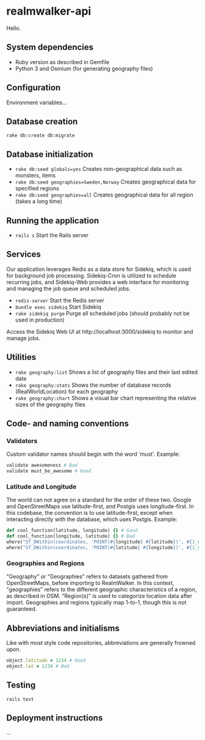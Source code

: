 # realmwalker-api
Hello.

## System dependencies
* Ruby version as described in Gemfile
* Python 3 and Osmium (for generating geography files)

## Configuration
Environment variables...

## Database creation
`rake db:create db:migrate`

## Database initialization
* `rake db:seed globals=yes` Creates non-geographical data such as monsters, items
* `rake db:seed geographies=Sweden,Norway` Creates geographical data for specified regions
* `rake db:seed geographies=all` Creates geographical data for all region (takes a long time)

## Running the application
* `rails s` Start the Rails server

## Services
Our application leverages Redis as a data store for Sidekiq, which is used for background job processing. Sidekiq-Cron is utilized to schedule recurring jobs, and Sidekiq-Web provides a web interface for monitoring and managing the job queue and scheduled jobs.
* `redis-server` Start the Redis server
* `bundle exec sidekiq` Start Sidekiq
* `rake sidekiq purge` Purge all scheduled jobs (should probably not be used in production)

Access the Sidekiq Web UI at http://localhost:3000/sidekiq to monitor and manage jobs.

## Utilities
* `rake geography:list` Shows a list of geography files and their last edited date
* `rake geography:stats` Shows the number of database records (RealWorldLocation) for each geography
* `rake geography:chart` Shows a visual bar chart representing the relative sizes of the geography files

## Code- and naming conventions
### Validators
Custom validator names should begin with the word 'must'.  Example:
```ruby
validate awesomeness # Bad
validate must_be_awesome # Good
```
### Latitude and Longitude
The world can not agree on a standard for the order of these two. Google and OpenStreetMaps use latitude-first, and Postgis uses longitude-first.
In this codebase, the convention is to use latitude-first, except when interacting directly with the database, which uses Postgis. Example:
```ruby
def cool_function(latitude, longitude) {} # Good
def cool_function(longitude, latitude) {} # Bad
where("ST_DWithin(coordinates, 'POINT(#{longitude} #{latitude})', #{1_000})") # Good
where("ST_DWithin(coordinates, 'POINT(#{latitude} #{longitude})', #{1_000})") # Bad
```
### Geographies and Regions
"Geography" or "Geographies" refers to datasets gathered from OpenStreetMaps, before importing to RealmWalker. In this context, "geographies" refers to the different geographic characteristics of a region, as described in OSM.
"Region(s)" is used to categorize location data after import. Geographies and regions typically map 1-to-1, though this is not guaranteed.
## Abbreviations and initialisms
Like with most style code repositories, abbreviations are generally frowned upon.
```ruby
object.latitude = 1234 # Good
object.lat = 1234 # Bad
```
## Testing
`rails test`

## Deployment instructions
...
